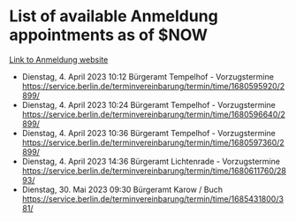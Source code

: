 # List of available Anmeldung appointments as of $NOW
[Link to Anmeldung website](https://service.berlin.de/terminvereinbarung/termin/tag.php?termin=1&anliegen[]=120686&dienstleisterlist=122210,122217,327316,122219,327312,122227,327314,122231,327346,122243,327348,122254,122252,329742,122260,329745,122262,329748,122271,327278,122273,327274,122277,327276,330436,122280,327294,122282,327290,122284,327292,122291,327270,122285,327266,122286,327264,122296,327268,150230,329760,122297,327286,122294,327284,122312,329763,122314,329775,122304,327330,122311,327334,122309,327332,317869,122281,327352,122279,329772,122283,122276,327324,122274,327326,122267,329766,122246,327318,122251,327320,122257,327322,122208,327298,122226,327300&herkunft=http%3A%2F%2Fservice.berlin.de%2Fdienstleistung%2F120686%2F)
- Dienstag, 4. April 2023 10:12 Bürgeramt Tempelhof - Vorzugstermine https://service.berlin.de/terminvereinbarung/termin/time/1680595920/2899/
- Dienstag, 4. April 2023 10:24 Bürgeramt Tempelhof - Vorzugstermine https://service.berlin.de/terminvereinbarung/termin/time/1680596640/2899/
- Dienstag, 4. April 2023 10:36 Bürgeramt Tempelhof - Vorzugstermine https://service.berlin.de/terminvereinbarung/termin/time/1680597360/2899/
- Dienstag, 4. April 2023 14:36 Bürgeramt Lichtenrade - Vorzugstermine https://service.berlin.de/terminvereinbarung/termin/time/1680611760/2893/
- Dienstag, 30. Mai 2023 09:30 Bürgeramt Karow / Buch https://service.berlin.de/terminvereinbarung/termin/time/1685431800/381/
